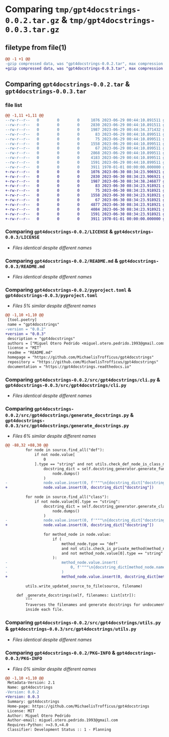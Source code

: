 # Comparing `tmp/gpt4docstrings-0.0.2.tar.gz` & `tmp/gpt4docstrings-0.0.3.tar.gz`

## filetype from file(1)

```diff
@@ -1 +1 @@
-gzip compressed data, was "gpt4docstrings-0.0.2.tar", max compression
+gzip compressed data, was "gpt4docstrings-0.0.3.tar", max compression
```

## Comparing `gpt4docstrings-0.0.2.tar` & `gpt4docstrings-0.0.3.tar`

### file list

```diff
@@ -1,11 +1,11 @@
--rw-r--r--   0        0        0     1076 2023-06-29 00:44:10.891511 gpt4docstrings-0.0.2/LICENSE
--rw-r--r--   0        0        0     2830 2023-06-29 00:44:10.891511 gpt4docstrings-0.0.2/README.md
--rw-r--r--   0        0        0     1987 2023-06-29 00:44:34.371432 gpt4docstrings-0.0.2/pyproject.toml
--rw-r--r--   0        0        0       83 2023-06-29 00:44:10.899511 gpt4docstrings-0.0.2/src/gpt4docstrings/__init__.py
--rw-r--r--   0        0        0       75 2023-06-29 00:44:10.899511 gpt4docstrings-0.0.2/src/gpt4docstrings/__main__.py
--rw-r--r--   0        0        0     1558 2023-06-29 00:44:10.899511 gpt4docstrings-0.0.2/src/gpt4docstrings/cli.py
--rw-r--r--   0        0        0       67 2023-06-29 00:44:10.899511 gpt4docstrings-0.0.2/src/gpt4docstrings/docstrings_generators/__init__.py
--rw-r--r--   0        0        0     2868 2023-06-29 00:44:10.899511 gpt4docstrings-0.0.2/src/gpt4docstrings/docstrings_generators/openai_chatgpt.py
--rw-r--r--   0        0        0     4183 2023-06-29 00:44:10.899511 gpt4docstrings-0.0.2/src/gpt4docstrings/generate_docstrings.py
--rw-r--r--   0        0        0     1591 2023-06-29 00:44:10.899511 gpt4docstrings-0.0.2/src/gpt4docstrings/utils.py
--rw-r--r--   0        0        0     3911 1970-01-01 00:00:00.000000 gpt4docstrings-0.0.2/PKG-INFO
+-rw-r--r--   0        0        0     1076 2023-06-30 08:34:23.906921 gpt4docstrings-0.0.3/LICENSE
+-rw-r--r--   0        0        0     2830 2023-06-30 08:34:23.906921 gpt4docstrings-0.0.3/README.md
+-rw-r--r--   0        0        0     1987 2023-06-30 08:34:38.246877 gpt4docstrings-0.0.3/pyproject.toml
+-rw-r--r--   0        0        0       83 2023-06-30 08:34:23.918921 gpt4docstrings-0.0.3/src/gpt4docstrings/__init__.py
+-rw-r--r--   0        0        0       75 2023-06-30 08:34:23.918921 gpt4docstrings-0.0.3/src/gpt4docstrings/__main__.py
+-rw-r--r--   0        0        0     1558 2023-06-30 08:34:23.918921 gpt4docstrings-0.0.3/src/gpt4docstrings/cli.py
+-rw-r--r--   0        0        0       67 2023-06-30 08:34:23.918921 gpt4docstrings-0.0.3/src/gpt4docstrings/docstrings_generators/__init__.py
+-rw-r--r--   0        0        0     4877 2023-06-30 08:34:23.918921 gpt4docstrings-0.0.3/src/gpt4docstrings/docstrings_generators/openai_chatgpt.py
+-rw-r--r--   0        0        0     4084 2023-06-30 08:34:23.918921 gpt4docstrings-0.0.3/src/gpt4docstrings/generate_docstrings.py
+-rw-r--r--   0        0        0     1591 2023-06-30 08:34:23.918921 gpt4docstrings-0.0.3/src/gpt4docstrings/utils.py
+-rw-r--r--   0        0        0     3911 1970-01-01 00:00:00.000000 gpt4docstrings-0.0.3/PKG-INFO
```

### Comparing `gpt4docstrings-0.0.2/LICENSE` & `gpt4docstrings-0.0.3/LICENSE`

 * *Files identical despite different names*

### Comparing `gpt4docstrings-0.0.2/README.md` & `gpt4docstrings-0.0.3/README.md`

 * *Files identical despite different names*

### Comparing `gpt4docstrings-0.0.2/pyproject.toml` & `gpt4docstrings-0.0.3/pyproject.toml`

 * *Files 5% similar despite different names*

```diff
@@ -1,10 +1,10 @@
 [tool.poetry]
 name = "gpt4docstrings"
-version = "0.0.2"
+version = "0.0.3"
 description = "gpt4docstrings"
 authors = ["Miguel Otero Pedrido <miguel.otero.pedrido.1993@gmail.com>"]
 license = "MIT"
 readme = "README.md"
 homepage = "https://github.com/MichaelisTrofficus/gpt4docstrings"
 repository = "https://github.com/MichaelisTrofficus/gpt4docstrings"
 documentation = "https://gpt4docstrings.readthedocs.io"
```

### Comparing `gpt4docstrings-0.0.2/src/gpt4docstrings/cli.py` & `gpt4docstrings-0.0.3/src/gpt4docstrings/cli.py`

 * *Files identical despite different names*

### Comparing `gpt4docstrings-0.0.2/src/gpt4docstrings/generate_docstrings.py` & `gpt4docstrings-0.0.3/src/gpt4docstrings/generate_docstrings.py`

 * *Files 6% similar despite different names*

```diff
@@ -88,32 +88,30 @@
         for node in source.find_all("def"):
             if not node.value[
                 0
             ].type == "string" and not utils.check_def_node_is_class_method(node):
                 docstring_dict = self.docstring_generator.generate_function_docstring(
                     node.dumps()
                 )
-                node.value.insert(0, f'"""\n{docstring_dict["docstring"]}\n"""')
+                node.value.insert(0, docstring_dict["docstring"])
 
         for node in source.find_all("class"):
             if not node.value[0].type == "string":
                 docstring_dict = self.docstring_generator.generate_class_docstring(
                     node.dumps()
                 )
-                node.value.insert(0, f'"""\n{docstring_dict["docstring"]}\n"""')
+                node.value.insert(0, docstring_dict["docstring"])
 
                 for method_node in node.value:
                     if (
                         method_node.type == "def"
                         and not utils.check_is_private_method(method_node)
                         and not method_node.value[0].type == "string"
                     ):
-                        method_node.value.insert(
-                            0, f'"""\n{docstring_dict[method_node.name]}\n"""'
-                        )
+                        method_node.value.insert(0, docstring_dict[method_node.name])
 
         utils.write_updated_source_to_file(source, filename)
 
     def _generate_docstrings(self, filenames: List[str]):
         """
         Traverses the filenames and generate docstrings for undocumented classes / functions
         inside each file.
```

### Comparing `gpt4docstrings-0.0.2/src/gpt4docstrings/utils.py` & `gpt4docstrings-0.0.3/src/gpt4docstrings/utils.py`

 * *Files identical despite different names*

### Comparing `gpt4docstrings-0.0.2/PKG-INFO` & `gpt4docstrings-0.0.3/PKG-INFO`

 * *Files 0% similar despite different names*

```diff
@@ -1,10 +1,10 @@
 Metadata-Version: 2.1
 Name: gpt4docstrings
-Version: 0.0.2
+Version: 0.0.3
 Summary: gpt4docstrings
 Home-page: https://github.com/MichaelisTrofficus/gpt4docstrings
 License: MIT
 Author: Miguel Otero Pedrido
 Author-email: miguel.otero.pedrido.1993@gmail.com
 Requires-Python: >=3.9,<4.0
 Classifier: Development Status :: 1 - Planning
```

